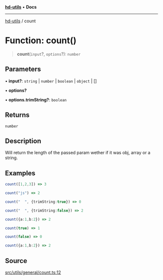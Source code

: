 [**hd-utils**](../README.md) • **Docs**

***

[hd-utils](../globals.md) / count

# Function: count()

> **count**(`input`?, `options`?): `number`

## Parameters

• **input?**: `string` \| `number` \| `boolean` \| `object` \| []

• **options?**

• **options.trimString?**: `boolean`

## Returns

`number`

## Description

Will return the length of the passed param wether if it was obj, array or a string.

## Examples

```ts
count([1,2,3]) => 3
```

```ts
count("js") => 2
```

```ts
count("  ", {trimString:true}) => 0
```

```ts
count("  ", {trimString:false}) => 2
```

```ts
count({a:1,b:2}) => 2
```

```ts
count(true) => 1
```

```ts
count(false) => 0
```

```ts
count({a:1,b:2}) => 2
```

## Source

[src/utils/general/count.ts:12](https://github.com/AhmadHddad/h-utils/blob/5c76ff5de068cee019fc632d9da2e395721bb48f/src/utils/general/count.ts#L12)
